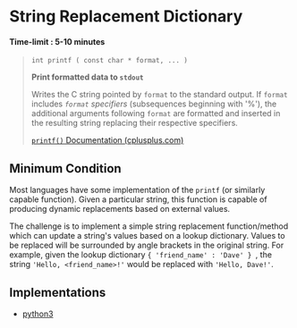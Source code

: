 # String Replacement Dictionary
#### Time-limit : 5-10 minutes

> `int printf ( const char * format, ... )`
> 
> **Print formatted data to `stdout`**
>
> Writes the C string pointed by `format` to the standard output.
> If `format` includes *`format` specifiers* (subsequences beginning with '%'), the additional arguments following `format` are formatted and inserted in the resulting string replacing their respective specifiers.
>
> [`printf()` Documentation (cplusplus.com)](cplusplus.com/reference/cstdio/printf/)

## Minimum Condition
Most languages have some implementation of the `printf` (or similarly capable function).
Given a particular string, this function is capable of producing dynamic replacements based on external values.

The challenge is to implement a simple string replacement function/method which can update a string's values based on a lookup dictionary.
Values to be replaced will be surrounded by angle brackets in the original string.
For example, given the lookup dictionary `{ 'friend_name' : 'Dave' } `, the string `'Hello, <friend_name>!'` would be replaced with `'Hello, Dave!'`.


## Implementations
- [python3](./python3)
